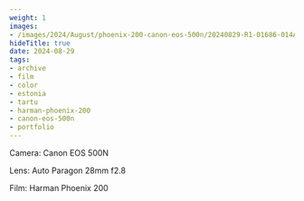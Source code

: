 ```yaml
---
weight: 1
images:
- /images/2024/August/phoenix-200-canon-eos-500n/20240829-R1-01686-014A.jpg
hideTitle: true
date: 2024-08-29
tags:
- archive
- film
- color
- estonia
- tartu
- harman-phoenix-200
- canon-eos-500n
- portfolio
---
```


Camera: Canon EOS 500N

Lens: Auto Paragon 28mm f2.8

Film: Harman Phoenix 200
